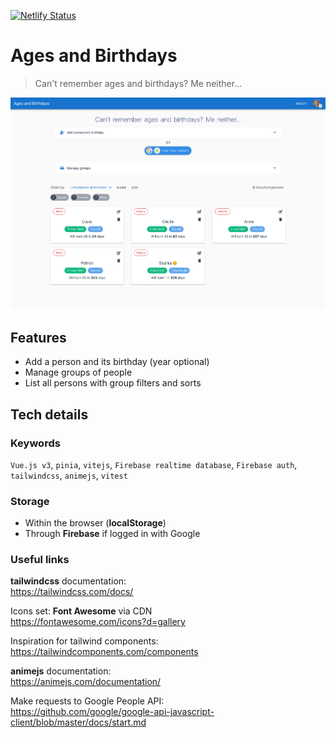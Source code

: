 [![Netlify Status](https://api.netlify.com/api/v1/badges/e9b41512-6a6f-4fac-818d-59c647708925/deploy-status)](https://app.netlify.com/sites/ages-and-birthdays/deploys)

# Ages and Birthdays

> Can't remember ages and birthdays? Me neither...

![Alt text](screenshot-readme.png?raw=true 'App screenshot')

## Features

- Add a person and its birthday (year optional)
- Manage groups of people
- List all persons with group filters and sorts

## Tech details

### Keywords

`Vue.js v3`, `pinia`, `vitejs`, `Firebase realtime database`, `Firebase auth`, `tailwindcss`, `animejs`, `vitest`

### Storage

- Within the browser (**localStorage**)
- Through **Firebase** if logged in with Google 

### Useful links

**tailwindcss** documentation:  
https://tailwindcss.com/docs/

Icons set: **Font Awesome** via CDN  
https://fontawesome.com/icons?d=gallery

Inspiration for tailwind components:  
https://tailwindcomponents.com/components

**animejs** documentation:  
https://animejs.com/documentation/

Make requests to Google People API:  
https://github.com/google/google-api-javascript-client/blob/master/docs/start.md
